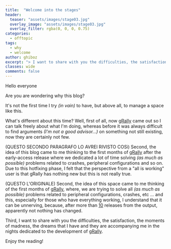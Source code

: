 ```yaml
---
title:  "Welcome into the stages"
header:
  teaser: "assets/images/stage03.jpg"
  overlay_image: "assets/images/stage03.jpg"
  overlay_filter: rgba(0, 0, 0, 0.75)
categories: 
  - offtopic
tags:
  - why
  - welcome
author: ghiboz
excerpt: "> I want to share with you the difficulties, the satisfactions, the moments of madness, the dreams that have and are accompanying me in the nights dedicated to the development of [gRally](https://grally.net)."
classes: wide
comments: false
---
```


Hello everyone

Are you are wondering why this blog?

It's not the first time I try _(in vain)_ to have,  but above all, to manage a space like this.

What's different about this time? Well, first of all, now [gRally](https://grally.net) came out so I can talk freely about what I'm doing, whereas before it was always difficult to find arguments _(I'm not a good advisor...)_ on something not still existing, now they are certainly not few.

(QUESTO SECONDO PARAGRAFO LO AVREI RIVISTO COSì)
Second, the idea of this blog came to me thinking to the first months of [gRally](https://grally.net) after the early-access release where we dedicated a lot of time solving _(as much as possible)_ problems related to crashes, peripheral configurations and so on. Due to this hotfixing phase, I felt that the perspective from a "all is working" user is that gRally has nothing new but this is not really true.

(QUESTO L'ORIGINALE)
Second, the idea of this space came to me thinking of the first months of [gRally](https://grally.net), where, we are trying to solve all _(as much as possible)_ problems related to peripheral configurations, crashes, etc ... and this, especially for those who have everything working, I understand that it can be unnerving, because, after more than [10](https://changelog.grally.net) releases from the output, apparently not nothing has changed.

Third, I want to share with you the difficulties, the satisfaction, the moments of madness, the dreams that I have and they are accompanying me in the nights dedicated to the development of [gRally](https://grally.net).

Enjoy the reading!